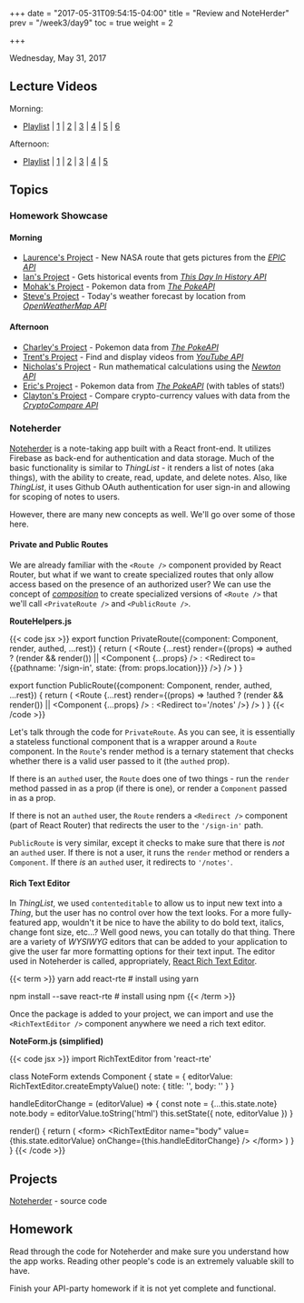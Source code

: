 +++
date = "2017-05-31T09:54:15-04:00"
title = "Review and NoteHerder"
prev = "/week3/day9"
toc = true
weight = 2

+++

<date>Wednesday, May 31, 2017</date>

## Lecture Videos

Morning:

* [Playlist](https://www.youtube.com/playlist?list=PLuT2TqJuwaY_bcdBTgaK3S8VrN_6POv5F) | [1](https://www.youtube.com/watch?v=LbXfZTiTeIk&list=PLuT2TqJuwaY_bcdBTgaK3S8VrN_6POv5F&index=55) | [2](https://www.youtube.com/watch?v=FJkPBapdxa4&list=PLuT2TqJuwaY_bcdBTgaK3S8VrN_6POv5F&index=56) | [3](https://www.youtube.com/watch?v=MBdNv10wMiw&list=PLuT2TqJuwaY_bcdBTgaK3S8VrN_6POv5F&index=57) | [4](https://www.youtube.com/watch?v=hI1qt26ZAc0&list=PLuT2TqJuwaY_bcdBTgaK3S8VrN_6POv5F&index=58) | [5](https://www.youtube.com/watch?v=N-XYDqyKvf0&list=PLuT2TqJuwaY_bcdBTgaK3S8VrN_6POv5F&index=59) | [6](https://www.youtube.com/watch?v=V9XID50VYi8&list=PLuT2TqJuwaY_bcdBTgaK3S8VrN_6POv5F&index=60)

Afternoon:

* [Playlist](https://www.youtube.com/watch?v=1ZYirXVMKmc&index=77&list=PLuT2TqJuwaY8syQZ9ERbc2gtX_v1m2xqG) | [1](https://www.youtube.com/watch?v=vjg4jiZVtGQ&index=83&list=PLuT2TqJuwaY8syQZ9ERbc2gtX_v1m2xqG) | [2](https://www.youtube.com/watch?v=w6xXc6bsFeQ&index=84&list=PLuT2TqJuwaY8syQZ9ERbc2gtX_v1m2xqG) | [3](https://www.youtube.com/watch?v=x_cHt4zKgWY&index=85&list=PLuT2TqJuwaY8syQZ9ERbc2gtX_v1m2xqG) | [4](https://www.youtube.com/watch?v=BozRAQuVyAI&index=86&list=PLuT2TqJuwaY8syQZ9ERbc2gtX_v1m2xqG) | [5](https://www.youtube.com/watch?v=uTifw6rEYMI&index=87&list=PLuT2TqJuwaY8syQZ9ERbc2gtX_v1m2xqG)

## Topics

### Homework Showcase

#### Morning

* [Laurence's Project](https://github.com/yodasodabob/api-party) - New NASA route that gets pictures from the [_EPIC API_](https://api.nasa.gov/api.html#EPIC)
* [Ian's Project](https://github.com/izanger/api-party) - Gets historical events from [_This Day In History API_](http://history.muffinlabs.com/#api)
* [Mohak's Project](https://github.com/MohakC/api-party) - Pokemon data from [_The PokeAPI_](https://pokeapi.co/)
* [Steve's Project](https://github.com/sbenchik/api-party) - Today's weather forecast by location from [_OpenWeatherMap API_](https://openweathermap.org/api)

#### Afternoon

* [Charley's Project](https://github.com/charleydrewwolak/api-party) - Pokemon data from [_The PokeAPI_](https://pokeapi.co/)
* [Trent's Project](https://github.com/trentspi/api-party) - Find and display videos from [_YouTube API_](https://developers.google.com/youtube/iframe_api_reference)
* [Nicholas's Project](https://github.com/nfordyc/api-party) - Run mathematical calculations using the [_Newton API_](https://github.com/aunyks/newton-api)
* [Eric's Project](https://github.com/EricChavarria/api-party) - Pokemon data from [_The PokeAPI_](https://pokeapi.co/) (with tables of stats!)
* [Clayton's Project](https://github.com/winderscm/api-party) - Compare crypto-currency values with data from the [_CryptoCompare API_](https://www.cryptocompare.com/api/)

### Noteherder

[Noteherder](https://github.com/xtbc17s1/noteherder) is a note-taking app built with a React front-end.  It utilizes Firebase as back-end for authentication and data storage.  Much of the basic functionality is similar to _ThingList_ - it renders a list of notes (aka things), with the ability to create, read, update, and delete notes.  Also, like _ThingList_, it uses Github OAuth authentication for user sign-in and allowing for scoping of notes to users.

However, there are many new concepts as well. We'll go over some of those here.

#### Private and Public Routes

We are already familiar with the `<Route />` component provided by React Router, but what if we want to create specialized routes that only allow access based on the presence of an authorized user?  We can use the concept of [_composition_](https://facebook.github.io/react/docs/composition-vs-inheritance.html) to create specialized versions of `<Route />` that we'll call `<PrivateRoute />` and `<PublicRoute />`.

**RouteHelpers.js**

{{< code jsx >}}
export function PrivateRoute({component: Component, render, authed, ...rest}) {
  return (
    &lt;Route
      {...rest}
      render={(props) => authed
        ? (render && render()) || &lt;Component {...props} /&gt;
        : &lt;Redirect to={{pathname: '/sign-in', state: {from: props.location}}} /&gt;}
    />
  )
}

export function PublicRoute({component: Component, render, authed, ...rest}) {
  return (
    &lt;Route
      {...rest}
      render={(props) => !authed
        ? (render && render()) || &lt;Component {...props} /&gt;
        : &lt;Redirect to='/notes' /&gt;}
    />
  )
}
{{< /code >}} 

Let's talk through the code for `PrivateRoute`.  As you can see, it is essentially a stateless functional component that is a wrapper around a `Route` component.  In the `Route`'s render method is a ternary statement that checks whether there is a valid user passed to it (the `authed` prop).

If there is an `authed` user, the `Route` does one of two things - run the `render` method passed in as a prop (if there is one), or render a `Component` passed in as a prop.

If there is not an `authed` user, the `Route` renders a `<Redirect />` component (part of React Router) that redirects the user to the `'/sign-in'` path.

`PublicRoute` is very similar, except it checks to make sure that there is _not_ an `authed` user.  If there is not a user, it runs the `render` method or renders a `Component`.  If there _is_ an `authed` user, it redirects to `'/notes'`.

#### Rich Text Editor

In _ThingList_, we used `contenteditable` to allow us to input new text into a _Thing_, but the user has no control over how the text looks.  For a more fully-featured app, wouldn't it be nice to have the ability to do bold text, italics, change font size, etc...?  Well good news, you can totally do that thing.  There are a variety of _WYSIWYG_ editors that can be added to your application to give the user far more formatting options for their text input.  The editor used in Noteherder is called, appropriately, [React Rich Text Editor](https://github.com/sstur/react-rte).

{{< term >}}
yarn add react-rte                # install using yarn

npm install --save react-rte      # install using npm
{{< /term >}}

Once the package is added to your project, we can import and use the `<RichTextEditor />` component anywhere we need a rich text editor.

**NoteForm.js (simplified)**

{{< code jsx >}}
import RichTextEditor from 'react-rte'

class NoteForm extends Component {
  state = {
    editorValue: RichTextEditor.createEmptyValue()
    note: {
      title: '',
      body: ''
    }
  }

  handleEditorChange = (editorValue) => {
    const note = {...this.state.note}
    note.body = editorValue.toString('html')
    this.setState({ note, editorValue })
  }

  render() {
    return (
      &lt;form&gt;
        &lt;RichTextEditor
          name="body"
          value={this.state.editorValue}
          onChange={this.handleEditorChange}
        /&gt;
      &lt;/form&gt;
    )
  }
}
{{< /code >}}

## Projects

[Noteherder](https://github.com/xtbc17s1/noteherder) - source code

## Homework

Read through the code for Noteherder and make sure you understand how the app works.  Reading other people's code is an extremely valuable skill to have.

Finish your API-party homework if it is not yet complete and functional.
